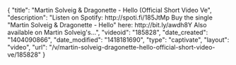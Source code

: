 {
    "title": "Martin Solveig & Dragonette - Hello (Official Short Video Ve",
    "description": "Listen on Spotify: http:\/\/spoti.fi\/185JtMp Buy the single \"Martin Solveig & Dragonette - Hello\" here: http:\/\/bit.ly\/awdh8Y Also available on Martin Solveig's...",
    "videoid": "185828",
    "date_created": "1404090866",
    "date_modified": "1418181690",
    "type": "captivate",
    "layout": "video",
    "url": "\/v\/martin-solveig-dragonette-hello-official-short-video-ve\/185828"
}
